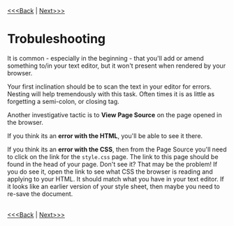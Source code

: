 [<<<Back](creating_stylesheet.md) | [Next>>>](public.md)

# Trobuleshooting

It is common - especially in the beginning - that you'll add or amend something to/in your text editor, but it won't present when rendered by your browser. 

Your first inclination should be to scan the text in your editor for errors. Nesting will help tremendously with this task. Often times it is as little as forgetting a semi-colon, or closing tag. 

Another investigative tactic is to **View Page Source** on the page opened in the browser. 

If you think its an **error with the HTML**, you'll be able to see it there. 

If you think its an **error with the CSS**, then from the Page Source you'll need to click on the link for the `style.css` page. The link to this page should be found in the head of your page. Don't see it? That may be the problem! If you do see it, open the link to see what CSS the browser is reading and applying to your HTML. It should match what you have in your text editor. If it looks like an earlier version of your style sheet, then maybe you need to re-save the document.
<br/>
<br/>

[<<<Back](creating_stylesheet.md) | [Next>>>](public.md)